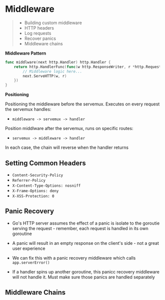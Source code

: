 # Middleware

> - Building custom middleware
> - HTTP headers
> - Log requests
> - Recover panics
> - Middleware chains

**Middleware Pattern**

```go
func middlware(next http.Handler) http.Handler {
    return http.HandlerFunc(func(w http.ResponseWriter, r *http.Request) {
        // Middleware logic here...
        next.ServeHTTP(w, r)
    })
}
```

**Positioning**

Positioning the middleware before the servemux. Executes on every request the servemux handles:

- `middleware -> servemux -> handler`

Position middlware after the servemux, runs on specific routes:

- `servemux -> middleware -> handler`

In each case, the chain will reverse when the handler returns

## Setting Common Headers

- `Content-Security-Policy`
- `Referrer-Policy`
- `X-Content-Type-Options: nosniff`
- `X-Frame-Options: deny`
- `X-XSS-Protection: 0`

## Panic Recovery

- Go's HTTP server assumes the effect of a panic is isolate to the goroutie serving the request - remember, each request is handled in its own goroutine
- A panic will result in an empty response on the client's side - not a great user experience
- We can fix this with a panic recovery middleware which calls `app.serverError()`

- If a handler spins up another goroutine, this panicc recovery middleware will not handle it. Must make sure those panics are handled separately

## Middleware Chains
